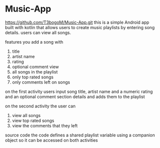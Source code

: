 # Music-App
https://github.com/T3bogoM/Music-App.git
this is a simple Android app built with kotlin that allows users to create music playlists by entering song details. users can view all songs.

features 
you add a song with 
1. title
2. artist name
3. rating
4. optional comment
view
1. all songs in the playlist
2. only top rated songs
3. only comments left on songs

on the first activity
users input song title, artist name and a numeric rating and an optional comment section details and adds them to the playlist


on the second activity the user can 
1. view all songs
2. view top rated songs
3. view the comments that they left

source code 
the code defines a shared playlist variable using a companion object so it can be accessed on both activities 
